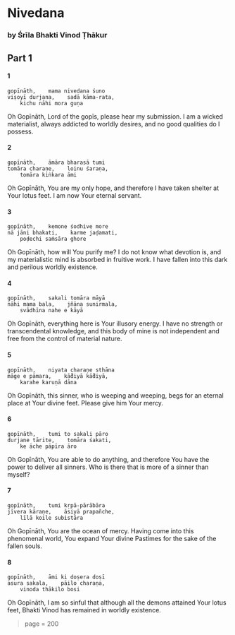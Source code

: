 # Nivedana

### by Śrīla Bhakti Vinod Ṭhākur 

## Part 1

#### 1

    gopīnāth,    mama nivedana śuno
    viṣoyī durjana,    sadā kāma-rata,
        kichu nāhi mora guṇa

Oh Gopīnāth, Lord of the gopīs, please hear my submission. I am a wicked materialist, always addicted to worldly desires, and no good qualities do I possess.

#### 2

    gopīnāth,    āmāra bharasā tumi
    tomāra charaṇe,    loinu śaraṇa,
        tomāra kiṅkara āmi

Oh Gopīnāth, You are my only hope, and therefore I have taken shelter at Your lotus feet. I am now Your eternal servant.

#### 3

    gopīnāth,    kemone śodhive more
    nā jāni bhakati,    karme jaḍamati,
        poḍechi saṁsāra ghore

Oh Gopīnāth, how will You purify me? I do not know what devotion is, and my materialistic mind is absorbed in fruitive work. I have fallen into this dark and perilous worldly existence.

#### 4

    gopīnāth,    sakali tomāra māyā
    nāhi mama bala,    jñāna sunirmala,
        svādhīna nahe e kāyā

Oh Gopīnāth, everything here is Your illusory energy. I have no strength or transcendental knowledge, and this body of mine is not independent and free from the control of material nature.

#### 5

    gopīnāth,    niyata charaṇe sthāna
    māge e pāmara,    kā̐diyā kā̐diyā,
        karahe karuṇā dāna

Oh Gopīnāth, this sinner, who is weeping and weeping, begs for an eternal place at Your divine feet. Please give him Your mercy.

#### 6

    gopīnāth,    tumi to sakali pāro
    durjane tārite,    tomāra śakati,
        ke āche pāpīra āro

Oh Gopīnāth, You are able to do anything, and therefore You have the power to deliver all sinners. Who is there that is more of a sinner than myself?

#### 7

    gopīnāth,    tumi kṛpā-pārābāra
    jīvera kāraṇe,    āsiyā prapañche,
        līlā koile subistāra

Oh Gopīnāth, You are the ocean of mercy. Having come into this phenomenal world, You expand Your divine Pastimes for the sake of the fallen souls.

#### 8

    gopīnāth,    āmi ki doṣera doṣī
    asura sakala,    pāilo charaṇa,
        vinoda thākilo bosi

Oh Gopīnāth, I am so sinful that although all the demons attained Your lotus feet, Bhakti Vinod has remained in worldly existence.


> page = 200
